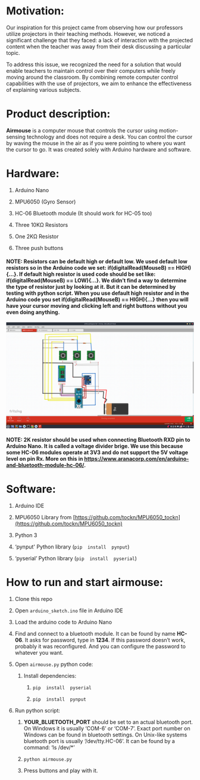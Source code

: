 # Motivation:

Our  inspiration  for  this  project  came  from  observing  how  our  professors  utilize  projectors  in  their  teaching  methods. However, we  noticed a significant  challenge  that  they  faced: a lack  of  interaction  with  the  projected  content  when  the  teacher  was  away  from  their  desk  discussing a particular  topic.

To address  this  issue, we  recognized  the  need  for a solution  that  would  enable  teachers  to  maintain  control  over  their  computers  while  freely  moving  around  the  classroom. By combining  remote  computer  control  capabilities  with  the  use  of  projectors, we  aim  to  enhance  the  effectiveness  of  explaining  various  subjects.

# Product description:

**Airmouse**  is a computer  mouse  that  controls  the  cursor  using  motion-sensing  technology  and  does  not  require a desk. You can  control  the  cursor  by  waving  the  mouse  in  the  air  as  if  you  were  pointing  to  where  you  want  the  cursor  to  go. It was  created  solely  with  Arduino  hardware  and  software.

# Hardware:

1.  Arduino  Nano
    

2.  MPU6050 (Gyro  Sensor)
    

3.  HC-06 Bluetooth module (It should  work  for HC-05 too)
    

4.  Three 10KΩ Resistors
    

5.  One 2KΩ Resistor
    

6.  Three  push  buttons
    

#### NOTE: Resistors  can  be  default  high  or  default  low. We used  default  low  resistors  so  in  the  Arduino  code  we  set: if(digitalRead(MouseB) == HIGH){...}. If  default  high  resistor  is  used  code  should  be  set  like: if(digitalRead(MouseB) == LOW){...}. We didn’t  find a way  to  determine  the  type  of  resistor  just  by  looking  at  it. But  it  can  be  determined  by  testing  with  python  script. When  you  use  default  high  resistor  and  in  the  Arduino  code  you  set  if(digitalRead(MouseB) == HIGH){...}  then  you  will  have  your  cursor  moving  and  clicking  left  and  right  buttons  without  you  even  doing  anything.

   ![Airmouse scheme](static/airmouse_diagram.png)

#### NOTE: 2K resistor should be used when connecting Bluetooth RXD pin to Arduino Nano. It is called a voltage divider brige. We use this because some HC-06 modules operate at 3V3 and do not support the 5V voltage level on pin Rx. More on this in https://www.aranacorp.com/en/arduino-and-bluetooth-module-hc-06/.

# Software:

1.  Arduino IDE
    

2.  MPU6050 Library from [https://github.com/tockn/MPU6050_tockn](https://github.com/tockn/MPU6050_tockn)
    

3.  Python 3
    

4.  ‘pynput' Python library (`pip  install  pynput`)
    

5.  ‘pyserial’ Python library (`pip  install  pyserial`)
    

# How  to  run  and  start  airmouse:

1.  Clone  this  repo
    

2.  Open `arduino_sketch.ino` file  in  Arduino IDE
    

3.  Load  the  arduino  code  to  Arduino  Nano
    

4.  Find  and  connect  to a bluetooth  module. It can  be  found  by  name **HC-06**. It asks  for  password, type in **1234**. If  this  password  doesn’t  work, probably  it  was  reconfigured. And you  can  configure  the  password  to  whatever  you  want.
    

5.  Open `airmouse.py` python  code:
    

    1.  Install  dependencies:
    

        1.  `pip  install  pyserial`
    

        2.  `pip  install  pynput`
    

6.  Run  python  script:
    

    1.  **YOUR_BLUETOOTH_PORT** should  be  set  to an actual bluetooth  port. On Windows it  is  usually ‘COM-6’ or ‘COM-7’. Exact  port  number  on Windows can  be  found  in  bluetooth  settings. On Unix-like  systems  bluetooth  port  is  usually ‘/dev/tty.HC-06’. It can  be  found  by a command: ‘ls /dev/*’
    

    2.  `python airmouse.py`
    

    7.  Press buttons  and  play  with  it.
